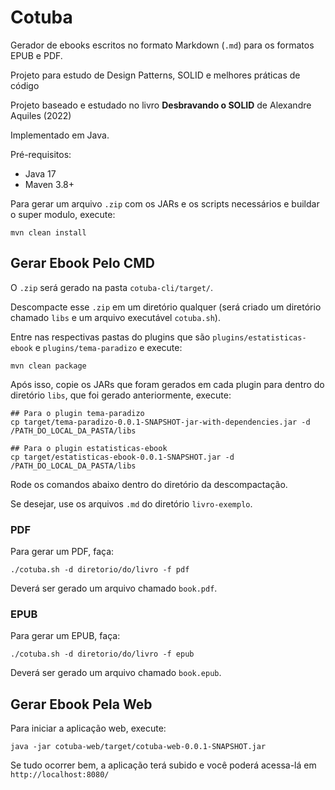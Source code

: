 # Cotuba

Gerador de ebooks escritos no formato Markdown (`.md`) para os formatos EPUB e PDF.

Projeto para estudo de Design Patterns, SOLID e melhores práticas de código

Projeto baseado e estudado no livro **Desbravando o SOLID** de Alexandre Aquiles (2022)

Implementado em Java.

Pré-requisitos:

- Java 17
- Maven 3.8+

Para gerar um arquivo `.zip` com os JARs e os scripts necessários e buildar o super modulo, execute:

```
mvn clean install
```

## Gerar Ebook Pelo CMD

O `.zip` será gerado na pasta `cotuba-cli/target/`.

Descompacte esse `.zip` em um diretório qualquer (será criado um diretório chamado `libs` e um arquivo executável `cotuba.sh`).

Entre nas respectivas pastas do plugins que são `plugins/estatisticas-ebook` e `plugins/tema-paradizo` e execute:

```
mvn clean package
```

Após isso, copie os JARs que foram gerados em cada plugin para dentro do diretório `libs`, que foi gerado anteriormente, execute:

```
## Para o plugin tema-paradizo
cp target/tema-paradizo-0.0.1-SNAPSHOT-jar-with-dependencies.jar -d /PATH_DO_LOCAL_DA_PASTA/libs

## Para o plugin estatisticas-ebook
cp target/estatisticas-ebook-0.0.1-SNAPSHOT.jar -d /PATH_DO_LOCAL_DA_PASTA/libs
```

Rode os comandos abaixo dentro do diretório da descompactação.

Se desejar, use os arquivos `.md` do diretório `livro-exemplo`.

### PDF

Para gerar um PDF, faça:

```
./cotuba.sh -d diretorio/do/livro -f pdf
```

Deverá ser gerado um arquivo chamado `book.pdf`.

### EPUB

Para gerar um EPUB, faça:

```
./cotuba.sh -d diretorio/do/livro -f epub
```

Deverá ser gerado um arquivo chamado `book.epub`.

## Gerar Ebook Pela Web

Para iniciar a aplicação web, execute:

```
java -jar cotuba-web/target/cotuba-web-0.0.1-SNAPSHOT.jar
```

Se tudo ocorrer bem, a aplicação terá subido e você poderá acessa-lá em `http://localhost:8080/`